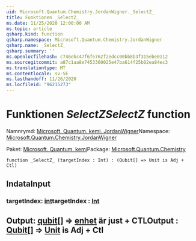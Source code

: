 ```yaml
---
uid: Microsoft.Quantum.Chemistry.JordanWigner._SelectZ_
title: Funktionen _SelectZ_
ms.date: 11/25/2020 12:00:00 AM
ms.topic: article
qsharp.kind: function
qsharp.namespace: Microsoft.Quantum.Chemistry.JordanWigner
qsharp.name: _SelectZ_
qsharp.summary: ''
ms.openlocfilehash: c746ebc47f6fe762f2edcc00bb8b3f315ebe0112
ms.sourcegitcommit: a87c1aa8e7453360025e47ba614f25b02ea84ec3
ms.translationtype: MT
ms.contentlocale: sv-SE
ms.lasthandoff: 11/26/2020
ms.locfileid: "96215273"
---
```

# <a name="_selectz_-function"></a><span data-ttu-id="5b1e3-102">Funktionen _SelectZ_</span><span class="sxs-lookup"><span data-stu-id="5b1e3-102">_SelectZ_ function</span></span>

<span data-ttu-id="5b1e3-103">Namnrymd: [Microsoft. Quantum. kemi. JordanWigner](xref:Microsoft.Quantum.Chemistry.JordanWigner)</span><span class="sxs-lookup"><span data-stu-id="5b1e3-103">Namespace: [Microsoft.Quantum.Chemistry.JordanWigner](xref:Microsoft.Quantum.Chemistry.JordanWigner)</span></span>

<span data-ttu-id="5b1e3-104">Paket: [Microsoft. Quantum. kemi](https://nuget.org/packages/Microsoft.Quantum.Chemistry)</span><span class="sxs-lookup"><span data-stu-id="5b1e3-104">Package: [Microsoft.Quantum.Chemistry](https://nuget.org/packages/Microsoft.Quantum.Chemistry)</span></span>




```qsharp
function _SelectZ_ (targetIndex : Int) : (Qubit[] => Unit is Adj + Ctl)
```


## <a name="input"></a><span data-ttu-id="5b1e3-105">Indata</span><span class="sxs-lookup"><span data-stu-id="5b1e3-105">Input</span></span>

### <a name="targetindex--int"></a><span data-ttu-id="5b1e3-106">targetIndex: [int](xref:microsoft.quantum.lang-ref.int)</span><span class="sxs-lookup"><span data-stu-id="5b1e3-106">targetIndex : [Int](xref:microsoft.quantum.lang-ref.int)</span></span>





## <a name="output--qubit--unit--is-adj--ctl"></a><span data-ttu-id="5b1e3-107">Output: [qubit](xref:microsoft.quantum.lang-ref.qubit)[] => [enhet](xref:microsoft.quantum.lang-ref.unit)  är just + CTL</span><span class="sxs-lookup"><span data-stu-id="5b1e3-107">Output : [Qubit](xref:microsoft.quantum.lang-ref.qubit)[] => [Unit](xref:microsoft.quantum.lang-ref.unit)  is Adj + Ctl</span></span>

